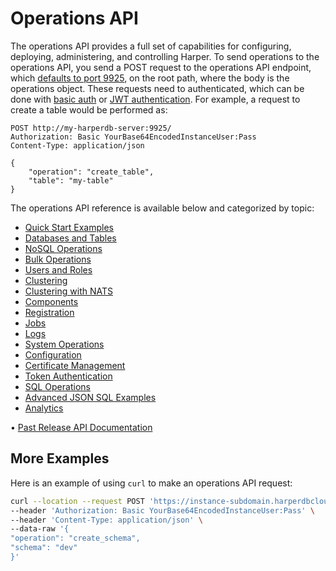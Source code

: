 # Operations API

The operations API provides a full set of capabilities for configuring, deploying, administering, and controlling Harper. To send operations to the operations API, you send a POST request to the operations API endpoint, which [defaults to port 9925](../../deployments/configuration.md#operationsapi), on the root path, where the body is the operations object. These requests need to authenticated, which can be done with [basic auth](../security/basic-auth.md) or [JWT authentication](../security/jwt-auth.md). For example, a request to create a table would be performed as:

```http
POST http://my-harperdb-server:9925/
Authorization: Basic YourBase64EncodedInstanceUser:Pass
Content-Type: application/json

{
    "operation": "create_table",
    "table": "my-table"
}
```

The operations API reference is available below and categorized by topic:

- [Quick Start Examples](quickstart-examples.md)
- [Databases and Tables](databases-and-tables.md)
- [NoSQL Operations](nosql-operations.md)
- [Bulk Operations](bulk-operations.md)
- [Users and Roles](users-and-roles.md)
- [Clustering](clustering.md)
- [Clustering with NATS](clustering-nats.md)
- [Components](components.md)
- [Registration](registration.md)
- [Jobs](jobs.md)
- [Logs](logs.md)
- [System Operations](system-operations.md)
- [Configuration](configuration.md)
- [Certificate Management](certificate-management.md)
- [Token Authentication](token-authentication.md)
- [SQL Operations](sql-operations.md)
- [Advanced JSON SQL Examples](advanced-json-sql-examples.md)
- [Analytics](analytics.md)

• [Past Release API Documentation](https://olddocs.harperdb.io)

## More Examples

Here is an example of using `curl` to make an operations API request:

```bash
curl --location --request POST 'https://instance-subdomain.harperdbcloud.com' \
--header 'Authorization: Basic YourBase64EncodedInstanceUser:Pass' \
--header 'Content-Type: application/json' \
--data-raw '{
"operation": "create_schema",
"schema": "dev"
}'
```
